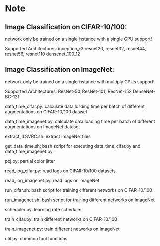# Note
## Image Classification on CIFAR-10/100:
network only be trained on a single instance with a single GPU support!

Supported Architectures:
inception_v3
resnet20, resnet32, resnet44, resnet56, resnet110
densenet_100_12

## Image Classification on ImageNet:
network only be trained on a single instance with multiply GPUs support!

Supported Architectures:
ResNet-50, ResNet-101, ResNet-152
DenseNet-BC-121

data_time_cifar.py: calculate data loading time per batch of different augmentations on CIFAR-10/100 dataset

data_time_imagenet.py: calculate data loading time per batch of different augmentations on ImageNet dataset

extract_ILSVRC.sh: extract ImageNet files

get_data_time.sh: bash script for executing data_time_cifar.py and data_time_imagenet.py

pcj.py: partial color jitter

read_log_cifar.py: read logs on CIFAR-10/100 datasets.

read_log_imagenet.py: read logs on ImageNet

run_cifar.sh: bash script for training different networks on CIFAR-10/100

run_imagenet.sh: bash script for training different networks on ImageNet

scheduler.py: learning rate scheduler

train_cifar.py: train different networks on CIFAR-10/100

train_imagenet.py: train different networks on ImageNet

util.py: common tool functions
